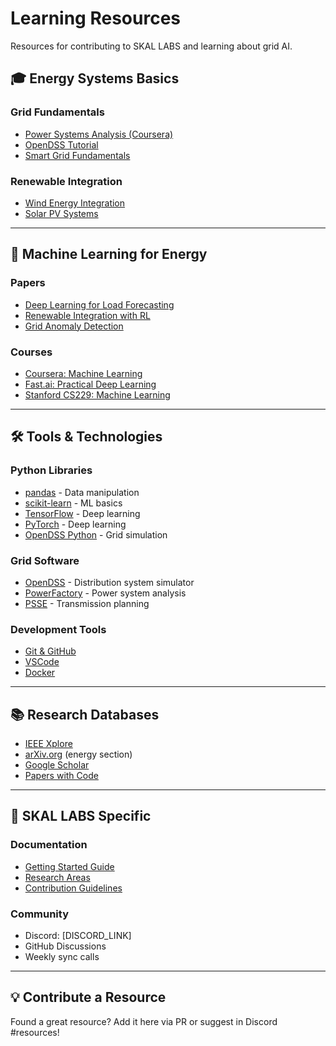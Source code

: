 # Learning Resources

Resources for contributing to SKAL LABS and learning about grid AI.

## 🎓 Energy Systems Basics

### Grid Fundamentals
- [Power Systems Analysis (Coursera)](https://www.coursera.org/learn/power-systems)
- [OpenDSS Tutorial](https://sourceforge.net/p/electricdss/code/HEAD/tree/trunk/Version8/Distrib/Doc/)
- [Smart Grid Fundamentals](https://www.energy.gov/oe/information-center/educational-resources/electricity-101)

### Renewable Integration
- [Wind Energy Integration](https://www.nrel.gov/wind/)
- [Solar PV Systems](https://www.nrel.gov/solar/)

---

## 🤖 Machine Learning for Energy

### Papers
- [Deep Learning for Load Forecasting](https://arxiv.org/abs/1906.05433)
- [Renewable Integration with RL](https://arxiv.org/abs/2012.05230)
- [Grid Anomaly Detection](https://arxiv.org/abs/2103.07456)

### Courses
- [Coursera: Machine Learning](https://www.coursera.org/learn/machine-learning)
- [Fast.ai: Practical Deep Learning](https://course.fast.ai/)
- [Stanford CS229: Machine Learning](https://cs229.stanford.edu/)

---

## 🛠️ Tools & Technologies

### Python Libraries
- [pandas](https://pandas.pydata.org/) - Data manipulation
- [scikit-learn](https://scikit-learn.org/) - ML basics
- [TensorFlow](https://www.tensorflow.org/) - Deep learning
- [PyTorch](https://pytorch.org/) - Deep learning
- [OpenDSS Python](https://github.com/dss-extensions/dss_python) - Grid simulation

### Grid Software
- [OpenDSS](https://sourceforge.net/projects/electricdss/) - Distribution system simulator
- [PowerFactory](https://www.digsilent.de/en/powerfactory.html) - Power system analysis
- [PSSE](https://www.siemens.com/power-technologies-software) - Transmission planning

### Development Tools
- [Git & GitHub](https://git-scm.com/book/en/v2)
- [VSCode](https://code.visualstudio.com/)
- [Docker](https://www.docker.com/)

---

## 📚 Research Databases

- [IEEE Xplore](https://ieeexplore.ieee.org/)
- [arXiv.org](https://arxiv.org/) (energy section)
- [Google Scholar](https://scholar.google.com/)
- [Papers with Code](https://paperswithcode.com/)

---

## 🎯 SKAL LABS Specific

### Documentation
- [Getting Started Guide](./getting-started.md)
- [Research Areas](./research-areas.md)
- [Contribution Guidelines](https://github.com/skal-labs/.github/blob/main/CONTRIBUTING.md)

### Community
- Discord: [DISCORD_LINK]
- GitHub Discussions
- Weekly sync calls

---

## 💡 Contribute a Resource

Found a great resource? Add it here via PR or suggest in Discord #resources!
